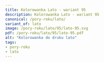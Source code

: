 ```yaml
---
title: Kolorowanka Lato - wariant 95
description: Kolorowanka Lato - wariant 95
canonical: /pory-roku/lato/
variant_of: lato
image: /pory-roku/lato/95/lato-95.svg
pdf: /pory-roku/lato/95/lato-95.pdf
alt: "Kolorowanka do druku lato"
tags:
- pory-roku
- lato
---
```

